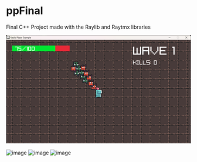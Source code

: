 # ppFinal
Final C++ Project made with the Raylib and Raytmx libraries

[![Watch the video](https://github.com/Uami-11/ppFinal/blob/main/raylibThumbnail.png)](https://github.com/Uami-11/ppFinal/blob/main/raylibVideo.mp4)


<img width="1282" height="753" alt="image" src="https://github.com/user-attachments/assets/a8a1d675-3834-47b8-a2cb-30eda05ba06e" />
<img width="1282" height="753" alt="image" src="https://github.com/user-attachments/assets/c68c8f01-61e8-44b9-bbff-4360d3ee33ef" />
<img width="1282" height="753" alt="image" src="https://github.com/user-attachments/assets/43ca89b1-9467-42a0-8a5f-d6a55d30ce36" />



